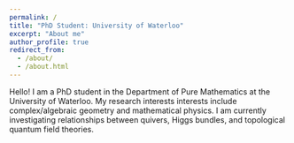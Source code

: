 ```yaml
---
permalink: /
title: "PhD Student: University of Waterloo"
excerpt: "About me"
author_profile: true
redirect_from: 
  - /about/
  - /about.html
---
```

Hello! I am a PhD student in the Department of Pure Mathematics at the University of Waterloo. My research interests interests include complex/algebraic geometry and mathematical physics. I am currently investigating relationships between quivers, Higgs bundles, and topological quantum field theories.


